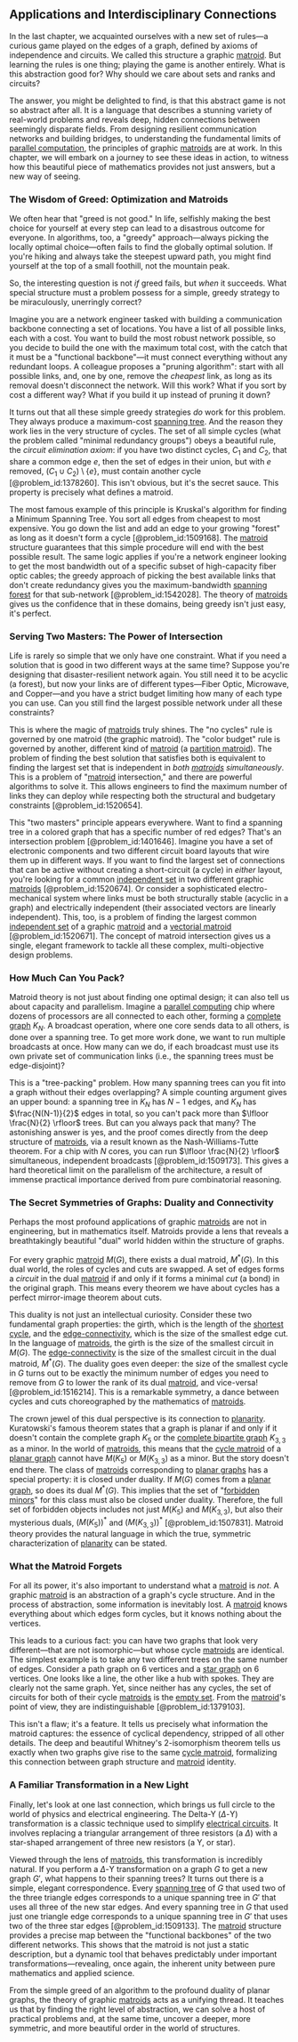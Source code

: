 ## Applications and Interdisciplinary Connections

In the last chapter, we acquainted ourselves with a new set of rules—a curious game played on the edges of a graph, defined by axioms of independence and circuits. We called this structure a graphic [matroid](@article_id:269954). But learning the rules is one thing; playing the game is another entirely. What is this abstraction good for? Why should we care about sets and ranks and circuits?

The answer, you might be delighted to find, is that this abstract game is not so abstract after all. It is a language that describes a stunning variety of real-world problems and reveals deep, hidden connections between seemingly disparate fields. From designing resilient communication networks and building bridges, to understanding the fundamental limits of [parallel computation](@article_id:273363), the principles of graphic [matroids](@article_id:272628) are at work. In this chapter, we will embark on a journey to see these ideas in action, to witness how this beautiful piece of mathematics provides not just answers, but a new way of seeing.

### The Wisdom of Greed: Optimization and Matroids

We often hear that "greed is not good." In life, selfishly making the best choice for yourself at every step can lead to a disastrous outcome for everyone. In algorithms, too, a "greedy" approach—always picking the locally optimal choice—often fails to find the globally optimal solution. If you're hiking and always take the steepest upward path, you might find yourself at the top of a small foothill, not the mountain peak.

So, the interesting question is not *if* greed fails, but *when* it succeeds. What special structure must a problem possess for a simple, greedy strategy to be miraculously, unerringly correct?

Imagine you are a network engineer tasked with building a communication backbone connecting a set of locations. You have a list of all possible links, each with a cost. You want to build the most robust network possible, so you decide to build the one with the maximum total cost, with the catch that it must be a "functional backbone"—it must connect everything without any redundant loops. A colleague proposes a "pruning algorithm": start with all possible links, and, one by one, remove the *cheapest* link, as long as its removal doesn't disconnect the network. Will this work? What if you sort by cost a different way? What if you build it up instead of pruning it down?

It turns out that all these simple greedy strategies *do* work for this problem. They always produce a maximum-cost [spanning tree](@article_id:262111). And the reason they work lies in the very structure of cycles. The set of all simple cycles (what the problem called "minimal redundancy groups") obeys a beautiful rule, the *circuit elimination axiom*: if you have two distinct cycles, $C_1$ and $C_2$, that share a common edge $e$, then the set of edges in their union, but with $e$ removed, $(C_1 \cup C_2) \setminus \{e\}$, must contain another cycle [@problem_id:1378260]. This isn't obvious, but it's the secret sauce. This property is precisely what defines a matroid.

The most famous example of this principle is Kruskal's algorithm for finding a Minimum Spanning Tree. You sort all edges from cheapest to most expensive. You go down the list and add an edge to your growing "forest" as long as it doesn't form a cycle [@problem_id:1509168]. The [matroid](@article_id:269954) structure guarantees that this simple procedure will end with the best possible result. The same logic applies if you're a network engineer looking to get the most bandwidth out of a specific subset of high-capacity fiber optic cables; the greedy approach of picking the best available links that don't create redundancy gives you the maximum-bandwidth [spanning forest](@article_id:262496) for that sub-network [@problem_id:1542028]. The theory of [matroids](@article_id:272628) gives us the confidence that in these domains, being greedy isn't just easy, it's perfect.

### Serving Two Masters: The Power of Intersection

Life is rarely so simple that we only have one constraint. What if you need a solution that is good in two different ways at the same time? Suppose you're designing that disaster-resilient network again. You still need it to be acyclic (a forest), but now your links are of different types—Fiber Optic, Microwave, and Copper—and you have a strict budget limiting how many of each type you can use. Can you still find the largest possible network under all these constraints?

This is where the magic of [matroids](@article_id:272628) truly shines. The "no cycles" rule is governed by one matroid (the graphic matroid). The "color budget" rule is governed by another, different kind of [matroid](@article_id:269954) (a [partition matroid](@article_id:274629)). The problem of finding the best solution that satisfies both is equivalent to finding the largest set that is independent in *both [matroids](@article_id:272628) simultaneously*. This is a problem of "[matroid](@article_id:269954) intersection," and there are powerful algorithms to solve it. This allows engineers to find the maximum number of links they can deploy while respecting both the structural and budgetary constraints [@problem_id:1520654].

This "two masters" principle appears everywhere. Want to find a spanning tree in a colored graph that has a specific number of red edges? That's an intersection problem [@problem_id:1401646]. Imagine you have a set of electronic components and two different circuit board layouts that wire them up in different ways. If you want to find the largest set of connections that can be active without creating a short-circuit (a cycle) in *either* layout, you're looking for a common [independent set](@article_id:264572) in two different graphic [matroids](@article_id:272628) [@problem_id:1520674]. Or consider a sophisticated electro-mechanical system where links must be both structurally stable (acyclic in a graph) and electrically independent (their associated vectors are linearly independent). This, too, is a problem of finding the largest common [independent set](@article_id:264572) of a graphic [matroid](@article_id:269954) and a [vectorial matroid](@article_id:272884) [@problem_id:1520671]. The concept of matroid intersection gives us a single, elegant framework to tackle all these complex, multi-objective design problems.

### How Much Can You Pack?

Matroid theory is not just about finding one optimal design; it can also tell us about capacity and parallelism. Imagine a [parallel computing](@article_id:138747) chip where dozens of processors are all connected to each other, forming a [complete graph](@article_id:260482) $K_N$. A broadcast operation, where one core sends data to all others, is done over a spanning tree. To get more work done, we want to run multiple broadcasts at once. How many can we do, if each broadcast must use its own private set of communication links (i.e., the spanning trees must be edge-disjoint)?

This is a "tree-packing" problem. How many spanning trees can you fit into a graph without their edges overlapping? A simple counting argument gives an upper bound: a spanning tree in $K_N$ has $N-1$ edges, and $K_N$ has $\frac{N(N-1)}{2}$ edges in total, so you can't pack more than $\lfloor \frac{N}{2} \rfloor$ trees. But can you always pack that many? The astonishing answer is yes, and the proof comes directly from the deep structure of [matroids](@article_id:272628), via a result known as the Nash-Williams-Tutte theorem. For a chip with $N$ cores, you can run $\lfloor \frac{N}{2} \rfloor$ simultaneous, independent broadcasts [@problem_id:1509173]. This gives a hard theoretical limit on the parallelism of the architecture, a result of immense practical importance derived from pure combinatorial reasoning.

### The Secret Symmetries of Graphs: Duality and Connectivity

Perhaps the most profound applications of graphic [matroids](@article_id:272628) are not in engineering, but in mathematics itself. Matroids provide a lens that reveals a breathtakingly beautiful "dual" world hidden within the structure of graphs.

For every graphic [matroid](@article_id:269954) $M(G)$, there exists a dual matroid, $M^*(G)$. In this dual world, the roles of cycles and cuts are swapped. A set of edges forms a *circuit* in the dual [matroid](@article_id:269954) if and only if it forms a minimal *cut* (a bond) in the original graph. This means every theorem we have about cycles has a perfect mirror-image theorem about cuts.

This duality is not just an intellectual curiosity. Consider these two fundamental graph properties: the girth, which is the length of the [shortest cycle](@article_id:275884), and the [edge-connectivity](@article_id:272006), which is the size of the smallest edge cut. In the language of [matroids](@article_id:272628), the girth is the size of the smallest circuit in $M(G)$. The [edge-connectivity](@article_id:272006) is the size of the smallest circuit in the dual matroid, $M^*(G)$. The duality goes even deeper: the size of the smallest cycle in $G$ turns out to be exactly the minimum number of edges you need to remove from $G$ to lower the rank of its dual [matroid](@article_id:269954), and vice-versa! [@problem_id:1516214]. This is a remarkable symmetry, a dance between cycles and cuts choreographed by the mathematics of [matroids](@article_id:272628).

The crown jewel of this dual perspective is its connection to [planarity](@article_id:274287). Kuratowski's famous theorem states that a graph is planar if and only if it doesn't contain the complete graph $K_5$ or the [complete bipartite graph](@article_id:275735) $K_{3,3}$ as a minor. In the world of [matroids](@article_id:272628), this means that the [cycle matroid](@article_id:274557) of a [planar graph](@article_id:269143) cannot have $M(K_5)$ or $M(K_{3,3})$ as a minor. But the story doesn't end there. The class of [matroids](@article_id:272628) corresponding to [planar graphs](@article_id:268416) has a special property: it is closed under duality. If $M(G)$ comes from a [planar graph](@article_id:269143), so does its dual $M^*(G)$. This implies that the set of "[forbidden minors](@article_id:274417)" for this class must also be closed under duality. Therefore, the full set of forbidden objects includes not just $M(K_5)$ and $M(K_{3,3})$, but also their mysterious duals, $(M(K_5))^*$ and $(M(K_{3,3}))^*$ [@problem_id:1507831]. Matroid theory provides the natural language in which the true, symmetric characterization of [planarity](@article_id:274287) can be stated.

### What the Matroid Forgets

For all its power, it's also important to understand what a [matroid](@article_id:269954) is *not*. A graphic [matroid](@article_id:269954) is an abstraction of a graph's cycle structure. And in the process of abstraction, some information is inevitably lost. A [matroid](@article_id:269954) knows everything about which edges form cycles, but it knows nothing about the vertices.

This leads to a curious fact: you can have two graphs that look very different—that are not isomorphic—but whose cycle [matroids](@article_id:272628) are identical. The simplest example is to take any two different trees on the same number of edges. Consider a path graph on 6 vertices and a [star graph](@article_id:271064) on 6 vertices. One looks like a line, the other like a hub with spokes. They are clearly not the same graph. Yet, since neither has any cycles, the set of circuits for both of their cycle [matroids](@article_id:272628) is the [empty set](@article_id:261452). From the [matroid](@article_id:269954)'s point of view, they are indistinguishable [@problem_id:1379103].

This isn't a flaw; it's a feature. It tells us precisely what information the matroid captures: the essence of cyclical dependency, stripped of all other details. The deep and beautiful Whitney's 2-isomorphism theorem tells us exactly when two graphs give rise to the same [cycle matroid](@article_id:274557), formalizing this connection between graph structure and [matroid](@article_id:269954) identity.

### A Familiar Transformation in a New Light

Finally, let's look at one last connection, which brings us full circle to the world of physics and electrical engineering. The Delta-Y ($\Delta$-Y) transformation is a classic technique used to simplify [electrical circuits](@article_id:266909). It involves replacing a triangular arrangement of three resistors (a $\Delta$) with a star-shaped arrangement of three new resistors (a Y, or star).

Viewed through the lens of [matroids](@article_id:272628), this transformation is incredibly natural. If you perform a $\Delta$-Y transformation on a graph $G$ to get a new graph $G'$, what happens to their spanning trees? It turns out there is a simple, elegant correspondence. Every [spanning tree](@article_id:262111) of $G$ that used two of the three triangle edges corresponds to a unique spanning tree in $G'$ that uses all three of the new star edges. And every spanning tree in $G$ that used just one triangle edge corresponds to a unique spanning tree in $G'$ that uses two of the three star edges [@problem_id:1509133]. The [matroid](@article_id:269954) structure provides a precise map between the "functional backbones" of the two different networks. This shows that the matroid is not just a static description, but a dynamic tool that behaves predictably under important transformations—revealing, once again, the inherent unity between pure mathematics and applied science.

From the simple greed of an algorithm to the profound duality of planar graphs, the theory of graphic [matroids](@article_id:272628) acts as a unifying thread. It teaches us that by finding the right level of abstraction, we can solve a host of practical problems and, at the same time, uncover a deeper, more symmetric, and more beautiful order in the world of structures.